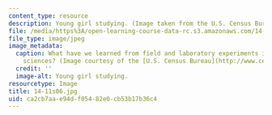 ```yaml
---
content_type: resource
description: Young girl studying. (Image taken from the U.S. Census Bureau.)
file: /media/https%3A/open-learning-course-data-rc.s3.amazonaws.com/14-11-putting-social-sciences-to-the-test-field-experiments-in-economics-spring-2006/ca2cb7aae94df05482e0cb53b17b36c4_14-11s06.jpg
file_type: image/jpeg
image_metadata:
  caption: What have we learned from field and laboratory experiments in the social
    sciences? (Image courtesy of the [U.S. Census Bureau](http://www.census.gov/).)
  credit: ''
  image-alt: Young girl studying.
resourcetype: Image
title: 14-11s06.jpg
uid: ca2cb7aa-e94d-f054-82e0-cb53b17b36c4
---
```

